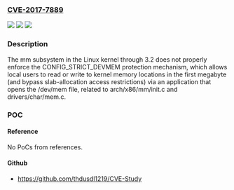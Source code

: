 ### [CVE-2017-7889](https://cve.mitre.org/cgi-bin/cvename.cgi?name=CVE-2017-7889)
![](https://img.shields.io/static/v1?label=Product&message=n%2Fa&color=blue)
![](https://img.shields.io/static/v1?label=Version&message=n%2Fa&color=blue)
![](https://img.shields.io/static/v1?label=Vulnerability&message=n%2Fa&color=brighgreen)

### Description

The mm subsystem in the Linux kernel through 3.2 does not properly enforce the CONFIG_STRICT_DEVMEM protection mechanism, which allows local users to read or write to kernel memory locations in the first megabyte (and bypass slab-allocation access restrictions) via an application that opens the /dev/mem file, related to arch/x86/mm/init.c and drivers/char/mem.c.

### POC

#### Reference
No PoCs from references.

#### Github
- https://github.com/thdusdl1219/CVE-Study

